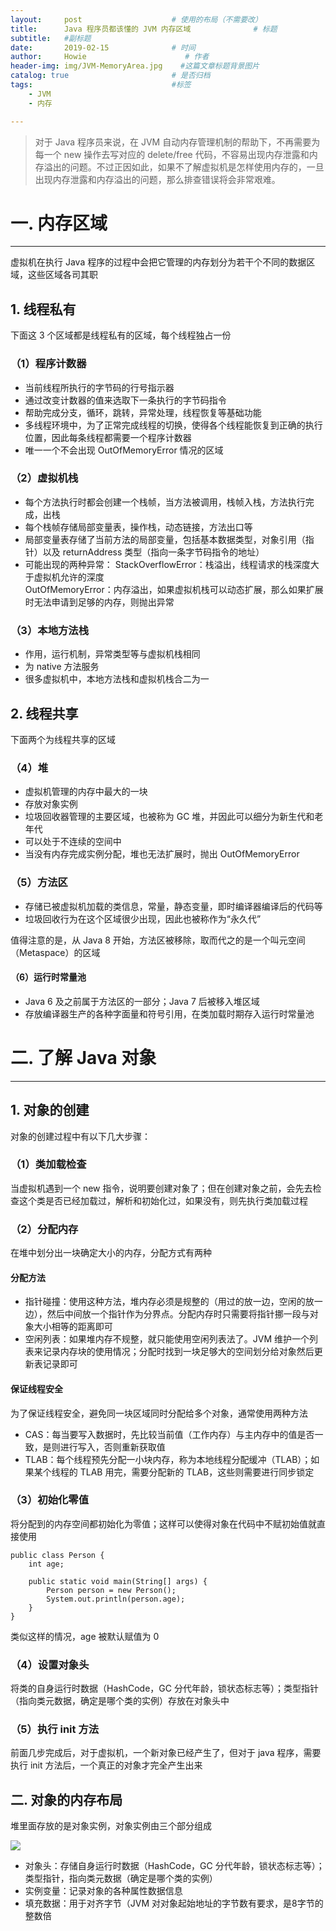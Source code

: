 ```yaml
---
layout:     post                    # 使用的布局（不需要改）
title:      Java 程序员都该懂的 JVM 内存区域              # 标题 
subtitle:   #副标题
date:       2019-02-15              # 时间
author:     Howie                      # 作者
header-img: img/JVM-MemoryArea.jpg    #这篇文章标题背景图片
catalog: true                       # 是否归档
tags:                               #标签
    - JVM
    - 内存

---
```

>对于 Java 程序员来说，在 JVM 自动内存管理机制的帮助下，不再需要为每一个 new 操作去写对应的 delete/free 代码，不容易出现内存泄露和内存溢出的问题。不过正因如此，如果不了解虚拟机是怎样使用内存的，一旦出现内存泄露和内存溢出的问题，那么排查错误将会非常艰难。

# 一. 内存区域
---
虚拟机在执行 Java 程序的过程中会把它管理的内存划分为若干个不同的数据区域，这些区域各司其职

## 1. 线程私有
下面这 3 个区域都是线程私有的区域，每个线程独占一份
### （1）程序计数器
- 当前线程所执行的字节码的行号指示器
- 通过改变计数器的值来选取下一条执行的字节码指令
- 帮助完成分支，循环，跳转，异常处理，线程恢复等基础功能
- 多线程环境中，为了正常完成线程的切换，使得各个线程能恢复到正确的执行位置，因此每条线程都需要一个程序计数器
- 唯一一个不会出现 OutOfMemoryError 情况的区域


### （2）虚拟机栈
- 每个方法执行时都会创建一个栈帧，当方法被调用，栈帧入栈，方法执行完成，出栈
- 每个栈帧存储局部变量表，操作栈，动态链接，方法出口等
- 局部变量表存储了当前方法的局部变量，包括基本数据类型，对象引用（指针）以及 returnAddress 类型（指向一条字节码指令的地址）
- 可能出现的两种异常：
 StackOverflowError：栈溢出，线程请求的栈深度大于虚拟机允许的深度  
 OutOfMemoryError：内存溢出，如果虚拟机栈可以动态扩展，那么如果扩展时无法申请到足够的内存，则抛出异常

### （3）本地方法栈
- 作用，运行机制，异常类型等与虚拟机栈相同
- 为 native 方法服务
- 很多虚拟机中，本地方法栈和虚拟机栈合二为一

## 2. 线程共享
下面两个为线程共享的区域
### （4）堆
- 虚拟机管理的内存中最大的一块
- 存放对象实例
- 垃圾回收器管理的主要区域，也被称为 GC 堆，并因此可以细分为新生代和老年代
- 可以处于不连续的空间中
- 当没有内存完成实例分配，堆也无法扩展时，抛出 OutOfMemoryError

### （5）方法区
- 存储已被虚拟机加载的类信息，常量，静态变量，即时编译器编译后的代码等
- 垃圾回收行为在这个区域很少出现，因此也被称作为“永久代”

值得注意的是，从 Java 8 开始，方法区被移除，取而代之的是一个叫元空间（Metaspace）的区域

#### （6）运行时常量池
- Java 6 及之前属于方法区的一部分；Java 7 后被移入堆区域
- 存放编译器生产的各种字面量和符号引用，在类加载时期存入运行时常量池


# 二. 了解 Java 对象
---
## 1. 对象的创建
对象的创建过程中有以下几大步骤：
### （1）类加载检查
当虚拟机遇到一个 new 指令，说明要创建对象了；但在创建对象之前，会先去检查这个类是否已经加载过，解析和初始化过，如果没有，则先执行类加载过程

### （2）分配内存
在堆中划分出一块确定大小的内存，分配方式有两种

#### 分配方法
- 指针碰撞：使用这种方法，堆内存必须是规整的（用过的放一边，空闲的放一边），然后中间放一个指针作为分界点。分配内存时只需要将指针挪一段与对象大小相等的距离即可
- 空闲列表：如果堆内存不规整，就只能使用空闲列表法了。JVM 维护一个列表来记录内存块的使用情况；分配时找到一块足够大的空间划分给对象然后更新表记录即可

#### 保证线程安全
为了保证线程安全，避免同一块区域同时分配给多个对象，通常使用两种方法
- CAS：每当要写入数据时，先比较当前值（工作内存）与主内存中的值是否一致，是则进行写入，否则重新获取值
- TLAB：每个线程预先分配一小块内存，称为本地线程分配缓冲（TLAB）；如果某个线程的 TLAB 用完，需要分配新的 TLAB，这些则需要进行同步锁定

### （3）初始化零值
将分配到的内存空间都初始化为零值；这样可以使得对象在代码中不赋初始值就直接使用

```
public class Person {
    int age;

    public static void main(String[] args) {
        Person person = new Person();
        System.out.println(person.age);
    }
}
```

类似这样的情况，age 被默认赋值为 0

### （4）设置对象头
将类的自身运行时数据（HashCode，GC 分代年龄，锁状态标志等）；类型指针（指向类元数据，确定是哪个类的实例）存放在对象头中

### （5）执行 init 方法
前面几步完成后，对于虚拟机，一个新对象已经产生了，但对于 java 程序，需要执行 init 方法后，一个真正的对象才完全产生出来

## 二. 对象的内存布局
堆里面存放的是对象实例，对象实例由三个部分组成

![](https://upload-images.jianshu.io/upload_images/8807674-a9e0080417bef3a7.png?imageMogr2/auto-orient/strip%7CimageView2/2/w/1240)


- 对象头：存储自身运行时数据（HashCode，GC 分代年龄，锁状态标志等）；类型指针，指向类元数据（确定是哪个类的实例）
- 实例变量：记录对象的各种属性数据信息
- 填充数据：用于对齐字节（JVM 对对象起始地址的字节数有要求，是8字节的整数倍

